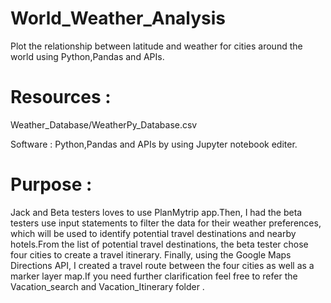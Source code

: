 # World_Weather_Analysis
Plot the relationship between latitude and weather for cities around the world using Python,Pandas and APIs.

# Resources :
Weather_Database/WeatherPy_Database.csv

Software : Python,Pandas and APIs by using Jupyter notebook editer.

# Purpose :
   Jack and Beta testers loves to use PlanMytrip app.Then, I had the beta testers use input statements to filter the data for their weather preferences, which will be used to identify potential travel destinations and nearby hotels.From the list of potential travel destinations, the beta tester chose four cities to create a travel itinerary. Finally, using the Google Maps Directions API, I created a travel route between the four cities as well as a marker layer map.If you need further clarification feel free to refer the Vacation_search and Vacation_Itinerary folder .
